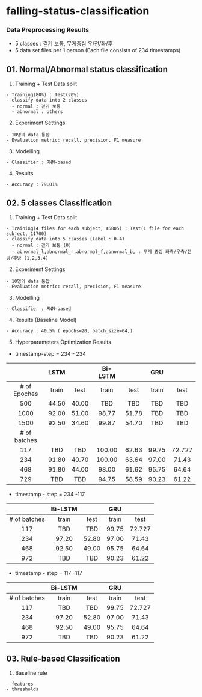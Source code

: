 # falling-status-classification
### Data Preprocessing Results
  - 5 classes : 걷기 보통, 무게중심 우/전/좌/후
  - 5 data set files per 1 person (Each file consists of 234 timestamps) 
  
  
## 01. Normal/Abnormal status classification 
  1. Training + Test Data split 
    
    - Training(80%) : Test(20%)
    - classify data into 2 classes 
      - normal : 걷기 보통
      - abnormal : others
      
  2. Experiment Settings
    
    - 10명의 data 통합
    - Evaluation metric: recall, precision, F1 measure
    
  3. Modelling
    
    - Classifier : RNN-based
    
  4. Results
  
    - Accuracy : 79.01%

## 02. 5 classes Classification
  1. Training + Test Data split 
    
    - Training(4 files for each subject, 46805) : Test(1 file for each subject, 11700)
    - classify data into 5 classes (label : 0-4)
      - normal : 걷기 보통 (0)
      - abnormal_l,abnormal_r,abnormal_f,abnormal_b, : 무게 중심 좌측/우측/전방/후방 (1,2,3,4)
      
  2. Experiment Settings
    
    - 10명의 data 통합
    - Evaluation metric: recall, precision, F1 measure
    
  3. Modelling
    
    - Classifier : RNN-based
    
  4. Results (Baseline Model)
  
    - Accuracy : 40.5% ( epochs=20, batch_size=64,)
   
  5. Hyperparameters Optimization Results
  - timestamp-step = 234 - 234
  

|               |LSTM     | | Bi-LSTM |      |GRU |      |      
|:-------------:|:------:|:------:|:------:|:------:|:------:|:------:|
| # of Epoches  |train   | test   |train   | test   |train   | test   |
| 500           | 44.50  | 40.00  |TBD     |TBD     |TBD     |TBD     |
| 1000           | 92.00  | 51.00  |98.77   |51.78   |TBD     |TBD     |
| 1500          | 92.50  | 34.60  |99.87  |54.70 |TBD     |TBD     |
|# of batches   |        |        |        |        |        |        |
| 117            | TBD   | TBD   |100.00    |62.63   |99.75    |72.727   |
| 234            | 91.80  | 40.70  |100.00   |63.64  |97.00    |71.43    |
| 468          | 91.80  | 44.00  |98.00   |61.62   |95.75    |64.64    |
| 729          | TBD   | TBD   |94.75     |58.59    |90.23     |61.22    |
 
 - timestamp - step = 234 -117
 
|               |Bi-LSTM     | |GRU |      |    
|:-------------:|:------:|:------:|:------:|:------:|
|# of batches    |train   | test   |train   | test   |
| 117           |TBD     |TBD    |99.75    |72.727   |
| 234           |97.20   |52.80  |97.00    |71.43    |
| 468         |92.50   |49.00   |95.75    |64.64    |
| 972           |TBD     |TBD    |90.23     |61.22    |

 - timestamp - step = 117 -117
 
|               |Bi-LSTM     | |GRU |      |    
|:-------------:|:------:|:------:|:------:|:------:|
|# of batches    |train   | test   |train   | test   |
| 117           |TBD     |TBD    |99.75    |72.727   |
| 234           |97.20   |52.80  |97.00    |71.43    |
| 468         |92.50   |49.00   |95.75    |64.64    |
| 972           |TBD     |TBD    |90.23     |61.22    |

## 03. Rule-based Classification

  1. Baseline rule
  
    - features
    - thresholds
    
    
    
  
